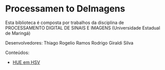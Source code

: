 # Processamen to DeImagens

Esta biblioteca é composta por trabalhos da disciplina de PROCESSAMENTO DIGITAL DE SINAIS E IMAGENS (Universidade Estadual de Maringá)

Desenvolvedores:
Thiago Rogelio Ramos
Rodrigo Giraldi Silva

Conteúdos:

* [HUE em HSV](https://github.com/thiagorogelio/ProcessamentoDeImagens/HUEinHSV)
